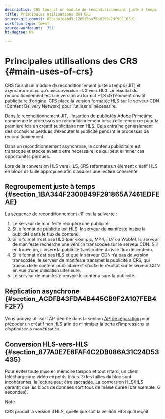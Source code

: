```yaml
---
description: CRS fournit un module de reconditionnement juste à temps (JIT) et asynchrone ainsi qu’une conversion HLS vers HLS. Le résultat du reconditionnement est une version au format HLS de l’élément créatif publicitaire d’origine. CRS place la version formatée HLS sur le serveur CDN (Content Delivery Network) pour l’utiliser si nécessaire.
title: Principales utilisations des CRS
source-git-commit: 89bdda1d4bd5c126f19ba75a819942df901183d1
workflow-type: tm+mt
source-wordcount: '351'
ht-degree: 0%

---
```



# Principales utilisations des CRS {#main-uses-of-crs}

CRS fournit un module de reconditionnement juste à temps (JIT) et asynchrone ainsi qu’une conversion HLS vers HLS. Le résultat du reconditionnement est une version au format HLS de l’élément créatif publicitaire d’origine. CRS place la version formatée HLS sur le serveur CDN (Content Delivery Network) pour l’utiliser si nécessaire.

Dans le reconditionnement JIT, l’insertion de publicités Adobe Primetime commence le processus de reconditionnement lorsqu’elle rencontre pour la première fois un créatif publicitaire non HLS. Cela entraîne généralement des occasions perdues d’exécuter la publicité pendant le processus de reconditionnement.

Dans un reconditionnement asynchrone, le contenu publicitaire est transcodé et stocké avant d’être nécessaire, ce qui peut éliminer ces opportunités perdues.

Lors de la conversion HLS vers HLS, CRS reformate un élément créatif HLS en blocs de taille appropriée afin d’assurer une lecture cohérente.

## Regroupement juste à temps {#section_1BA344F2300B49F291865A7461EDFEAE}

La séquence de reconditionnement JIT est la suivante :

1. Le serveur de manifeste récupère une publicité.
1. Si le format de publicité est HLS, le serveur de manifeste insère la publicité dans le flux de contenu.
1. Si le format n’est pas HLS (par exemple, MP4, FLV ou WebM), le serveur de manifeste recherche une version transcodée sur le serveur CDN. S’il en trouve un, il insère la publicité transcodée dans le flux de contenu.
1. Si le format n’est pas HLS et que le serveur CDN n’a pas de version transcodée, le serveur de manifeste transmet la publicité à CRS, qui transcode le contenu publicitaire et stocke le résultat sur le serveur CDN en vue d’une utilisation ultérieure.
1. Le serveur de manifeste renvoie le contenu sans la publicité.

## Réplication asynchrone {#section_ACDFB43FDA4B445CB9F2A107FEB4F2F7}

Vous pouvez utiliser l’API décrite dans la section [API de réparation](../~old-creative-repackaging-service/api-repackage.md) pour précoder un créatif non HLS afin de minimiser la perte d’impressions et d’optimiser la monétisation.

## Conversion HLS-vers-HLS {#section_877A0E7E8FAF4C2DB086A31C24D53435}

Pour éviter toute mise en mémoire tampon et tout retard, un client télécharge une vidéo en petits blocs. Si les tailles du bloc sont incohérentes, la lecture peut être saccadée. La conversion HLS/HLS garantit que les blocs de données sont tous de même durée (par exemple, 6 secondes).

>[!NOTE]
>
>CRS produit la version 3 HLS, quelle que soit la version HLS qu’il reçoit.